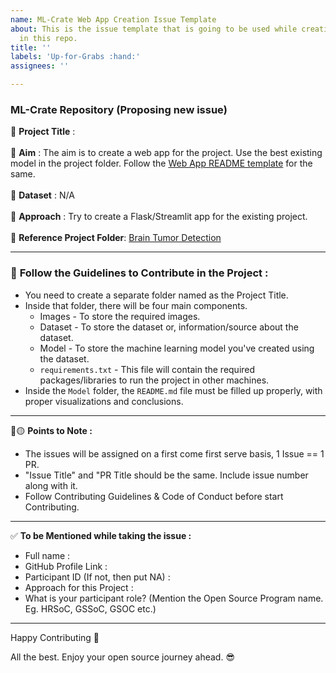 ```yaml
---
name: ML-Crate Web App Creation Issue Template
about: This is the issue template that is going to be used while creating any issues
  in this repo.
title: ''
labels: 'Up-for-Grabs :hand:'
assignees: ''

---
```


### ML-Crate Repository (Proposing new issue)
:red_circle: **Project Title** : 
</br></br>:red_circle: **Aim** : The aim is to create a web app for the []() project. Use the best existing model in the project folder. Follow the [Web App README template](https://github.com/abhisheks008/ML-Crate/blob/main/.github/web-app-readme-template.md) for the same.
</br></br>:red_circle: **Dataset** : N/A
</br></br>:red_circle: **Approach** : Try to create a Flask/Streamlit app for the existing project.
</br></br>🔴 **Reference Project Folder**: [Brain Tumor Detection](https://github.com/abhisheks008/DL-Simplified/tree/main/Brain%20Tumor%20Detection)

**********************************************************************************
### 📍 **Follow the Guidelines to Contribute in the Project :**
* You need to create a separate folder named as the Project Title.
* Inside that folder, there will be four main components.
   * Images - To store the required images.
   * Dataset - To store the dataset or, information/source about the dataset.
   * Model - To store the machine learning model you've created using the dataset.
   * `requirements.txt` - This file will contain the required packages/libraries to run the project in other machines.
* Inside the `Model` folder, the `README.md` file must be filled up properly, with proper visualizations and conclusions.

***********************************************************************
:red_circle::yellow_circle: **Points to Note :**

- The issues will be assigned on a first come first serve basis, 1 Issue == 1 PR.
- "Issue Title" and "PR Title should be the same. Include issue number along with it.
- Follow Contributing Guidelines & Code of Conduct before start Contributing.

***********************************************************************
:white_check_mark: **To be Mentioned while taking the issue :**
- Full name : 
- GitHub Profile Link : 
- Participant ID (If not, then put NA) :
- Approach for this Project :
- What is your participant role? (Mention the Open Source Program name. Eg. HRSoC, GSSoC, GSOC etc.)

*************************************************************
Happy Contributing 🚀 

All the best. Enjoy your open source journey ahead. 😎
